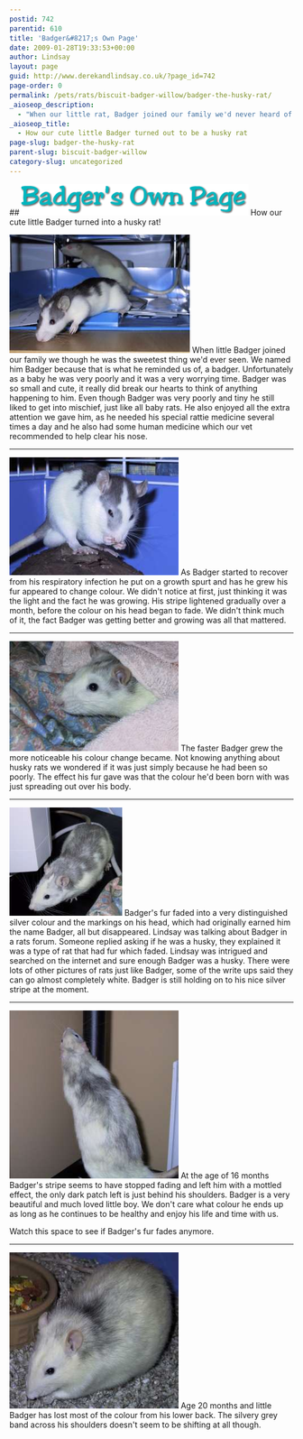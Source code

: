```yaml
---
postid: 742
parentid: 610
title: 'Badger&#8217;s Own Page'
date: 2009-01-28T19:33:53+00:00
author: Lindsay
layout: page
guid: http://www.derekandlindsay.co.uk/?page_id=742
page-order: 0
permalink: /pets/rats/biscuit-badger-willow/badger-the-husky-rat/
_aioseop_description:
  - "When our little rat, Badger joined our family we'd never heard of a husky rat, then Badger's fur began to fade.  Join us and read Badger's husky rat journey."
_aioseop_title:
  - How our cute little Badger turned out to be a husky rat
page-slug: badger-the-husky-rat
parent-slug: biscuit-badger-willow
category-slug: uncategorized
---
```

##<img class="aligncenter size-full wp-image-744 titleimage" title="Badger's Own Page" src="/wp-content/uploads/2009/01/titlerattie_badger.gif" alt="" width="406" height="56" /> How our cute little Badger turned into a husky rat!

<img class="alignleft size-full wp-image-750" title="Badger and his brother Biscuit" src="/wp-content/uploads/2009/01/5403_img.jpg" alt="" width="320" height="210" /> When little Badger joined our family we though he was the sweetest thing we'd ever seen. We named him Badger because that is what he reminded us of, a badger. Unfortunately as a baby he was very poorly and it was a very worrying time. Badger was so small and cute, it really did break our hearts to think of anything happening to him. Even though Badger was very poorly and tiny he still liked to get into mischief, just like all baby rats. He also enjoyed all the extra attention we gave him, as he needed his special rattie medicine several times a day and he also had some human medicine which our vet recommended to help clear his nose.

* * *

<img class="alignright size-full wp-image-752" title="Badger having a wash" src="/wp-content/uploads/2009/01/5537_img.jpg" alt="" width="300" height="209" /> As Badger started to recover from his respiratory infection he put on a growth spurt and has he grew his fur appeared to change colour. We didn't notice at first, just thinking it was the light and the fact he was growing. His stripe lightened gradually over a month, before the colour on his head began to fade. We didn't think much of it, the fact Badger was getting better and growing was all that mattered.</p> 

* * *

<img class="alignleft size-full wp-image-754" title="Badger peeking out from a towel" src="/wp-content/uploads/2009/01/6164_img.jpg" alt="" width="300" height="195" /> The faster Badger grew the more noticeable his colour change became. Not knowing anything about husky rats we wondered if it was just simply because he had been so poorly. The effect his fur gave was that the colour he'd been born with was just spreading out over his body.</p> 

* * *

<img class="alignright size-full wp-image-1487" title="Badger exploring Derek's desk" src="/wp-content/uploads/2009/02/6124_img.jpg" alt="" width="200" height="192" /> Badger's fur faded into a very distinguished silver colour and the markings on his head, which had originally earned him the name Badger, all but disappeared. Lindsay was talking about Badger in a rats forum. Someone replied asking if he was a husky, they explained it was a type of rat that had fur which faded. Lindsay was intrigued and searched on the internet and sure enough Badger was a husky. There were lots of other pictures of rats just like Badger, some of the write ups said they can go almost completely white. Badger is still holding on to his nice silver stripe at the moment.</p> 

* * *

<img class="alignright size-full wp-image-1490" title="Badger showing off his sliver fur" src="/wp-content/uploads/2009/02/8038_img.jpg" alt="" width="300" height="298" /> At the age of 16 months Badger's stripe seems to have stopped fading and left him with a mottled effect, the only dark patch left is just behind his shoulders. Badger is a very beautiful and much loved little boy. We don't care what colour he ends up as long as he continues to be healthy and enjoy his life and time with us.</p> 

Watch this space to see if Badger's fur fades anymore.

* * *

<img class="alignleft size-full wp-image-1492" title="Badger eating" src="/wp-content/uploads/2009/02/9223_img.jpg" alt="" width="300" height="277" /> Age 20 months and little Badger has lost most of the colour from his lower back. The silvery grey band across his shoulders doesn't seem to be shifting at all though.</p>